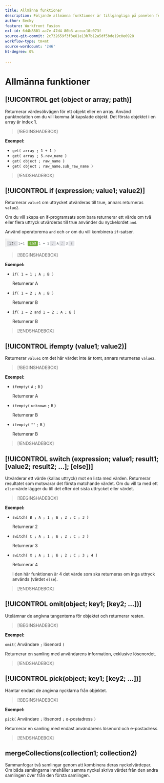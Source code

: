 ```yaml
---
title: Allmänna funktioner
description: Följande allmänna funktioner är tillgängliga på panelen för mappning av Adobe Workfront Fusion.
author: Becky
feature: Workfront Fusion
exl-id: 6d4b8801-aa7e-47d4-80b3-aceac10c073f
source-git-commit: 2c732659f3f3e81e13b7b12a5df5bde19c0e0928
workflow-type: tm+mt
source-wordcount: '246'
ht-degree: 0%

---
```


# Allmänna funktioner

## [!UICONTROL get (object or array; path)]

Returnerar värdesökvägen för ett objekt eller en array. Använd punktnotation om du vill komma åt kapslade objekt. Det första objektet i en array är index 1.

>[!BEGINSHADEBOX]

**Exempel:**

* `get( array ; 1 + 1 )`
* `get( array ; 5.raw_name )`
* `get( object ; raw_name )`
* `get( object ; raw_name.sub_raw_name )`

>[!ENDSHADEBOX]

## [!UICONTROL if (expression; value1; value2)]

Returnerar `value1` om uttrycket utvärderas till true, annars returneras `value2`.

Om du vill skapa en if-programsats som bara returnerar ett värde om två eller flera uttryck utvärderas till true använder du nyckelordet `and`.

Använd operatorerna `and` och `or` om du vill kombinera `if`-satser.

![och operator](assets/and-in-if-statement.png)

>[!BEGINSHADEBOX]

**Exempel:**

* `if( 1 = 1 ; A ; B )`

  Returnerar A

* `if( 1 = 2 ; A ; B )`

  Returnerar B

* `if( 1 = 2 and 1 = 2 ; A ; B )`

  Returnerar B

>[!ENDSHADEBOX]

## [!UICONTROL ifempty (value1; value2)]

Returnerar `value1` om det här värdet inte är tomt, annars returneras `value2`.

>[!BEGINSHADEBOX]

**Exempel:**

* `ifempty(` `A` `;` `B` )

  Returnerar A

* `ifempty(` `unknown` `;` `B` )

  Returnerar B

* `ifempty(` `""` `;` `B` )

  Returnerar B

>[!ENDSHADEBOX]

## [!UICONTROL switch (expression; value1; result1; [value2; result2; ...]; [else])]

Utvärderar ett värde (kallas uttryck) mot en lista med värden. Returnerar resultatet som motsvarar det första matchande värdet. Om du vill ta med ett `else`-värde lägger du till det efter det sista uttrycket eller värdet.

>[!BEGINSHADEBOX]

**Exempel:**

* `switch( B ; A ; 1 ; B ; 2 ; C ; 3 )`

  Returnerar 2

* `switch( C ; A ; 1 ; B ; 2 ; C ; 3 )`

  Returnerar 3

* `switch( X ; A ; 1 ; B ; 2 ; C ; 3 ; 4 )`

  Returnerar 4

  I den här funktionen är 4 det värde som ska returneras om inga uttryck används (värdet `else`).

>[!ENDSHADEBOX]

## [!UICONTROL omit(object; key1; [key2; ...])]

Utelämnar de angivna tangenterna för objektet och returnerar resten.

>[!BEGINSHADEBOX]

**Exempel:**

`omit(` Användare `;` lösenord `)`

Returnerar en samling med användarens information, exklusive lösenordet.

>[!ENDSHADEBOX]

## [!UICONTROL pick(object; key1; [key2; ...])]

Hämtar endast de angivna nycklarna från objektet.

>[!BEGINSHADEBOX]

**Exempel:**

`pick(` Användare `;` lösenord `;` e-postadress `)`

Returnerar en samling med endast användarens lösenord och e-postadress.

>[!ENDSHADEBOX]

## mergeCollections(collection1; collection2)

Sammanfogar två samlingar genom att kombinera deras nyckelvärdepar. Om båda samlingarna innehåller samma nyckel skrivs värdet från den andra samlingen över från den första samlingen.
